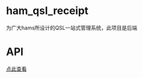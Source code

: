 # ham_qsl_receipt
为广大hams所设计的QSL一站式管理系统，此项目是后端
# API
[点此查看](https://apifox.com/apidoc/shared-43a9b07f-1fd2-4a34-973b-b83a1c4e994c)